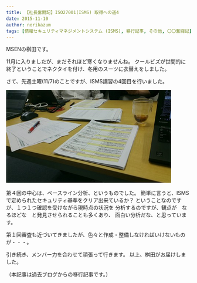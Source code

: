 ```yaml
---
title: 【社長奮闘記】ISO27001(ISMS) 取得への道4
date: 2015-11-10
author: norikazum
tags: [情報セキュリティマネジメントシステム (ISMS), 移行記事, その他, 〇〇奮闘記]
---
```


MSENの桝田です。
 
11月に入りましたが、まだそれほど寒くなりませんね。
クールビズが世間的に終了ということでネクタイを付け、冬用のスーツに衣替えをしました。
 
さて、先週土曜(11/7)のことですが、ISMS講習の4回目を行いました。

![](images/isms-first-4-1.jpg)

第４回の中心は、ベースライン分析、というものでした。
簡単に言うと、ISMSで定められたセキュリティ基準をクリア出来ているか？
ということなのですが、１つ１つ確認を受けながら現時点の状況を
分析するのですが、観点が　なるほどな　と発見させられることも多くあり、
面白い分析だな、と思っています。
 
第１回審査も近づいてきましたが、色々と作成・整備しなければいけないものが・・・。
 
引き続き、メンバー力を合わせて頑張って行きます。
以上、桝田がお届けしました。

（本記事は過去ブログからの移行記事です。）